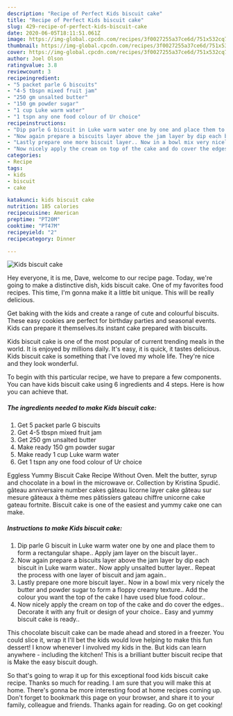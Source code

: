 ```yaml
---
description: "Recipe of Perfect Kids biscuit cake"
title: "Recipe of Perfect Kids biscuit cake"
slug: 429-recipe-of-perfect-kids-biscuit-cake
date: 2020-06-05T18:11:51.061Z
image: https://img-global.cpcdn.com/recipes/3f0027255a37ce6d/751x532cq70/kids-biscuit-cake-recipe-main-photo.jpg
thumbnail: https://img-global.cpcdn.com/recipes/3f0027255a37ce6d/751x532cq70/kids-biscuit-cake-recipe-main-photo.jpg
cover: https://img-global.cpcdn.com/recipes/3f0027255a37ce6d/751x532cq70/kids-biscuit-cake-recipe-main-photo.jpg
author: Joel Olson
ratingvalue: 3.8
reviewcount: 3
recipeingredient:
- "5 packet parle G biscuits"
- "4-5 tbspn mixed fruit jam"
- "250 gm unsalted butter"
- "150 gm powder sugar"
- "1 cup Luke warm water"
- "1 tspn any one food colour of Ur choice"
recipeinstructions:
- "Dip parle G biscuit in Luke warm water one by one and place them to form a rectangular shape.. Apply jam layer on the biscuit layer.."
- "Now again prepare a biscuits layer above the jam layer by dip each biscuit in Luke warm water.. Now apply unsalted butter layer.. Repeat the process with one layer of biscuit and jam again.."
- "Lastly prepare one more biscuit layer.. Now in a bowl mix very nicely the butter and powder sugar to form a floppy creamy texture.. Add the colour you want the top of the cake I have used blue food colour.."
- "Now nicely apply the cream on top of the cake and do cover the edges.. Decorate it with any fruit or design of your choice.. Easy and yummy biscuit cake is ready.."
categories:
- Recipe
tags:
- kids
- biscuit
- cake

katakunci: kids biscuit cake 
nutrition: 185 calories
recipecuisine: American
preptime: "PT20M"
cooktime: "PT47M"
recipeyield: "2"
recipecategory: Dinner

---
```



![Kids biscuit cake](https://img-global.cpcdn.com/recipes/3f0027255a37ce6d/751x532cq70/kids-biscuit-cake-recipe-main-photo.jpg)

Hey everyone, it is me, Dave, welcome to our recipe page. Today, we're going to make a distinctive dish, kids biscuit cake. One of my favorites food recipes. This time, I'm gonna make it a little bit unique. This will be really delicious.

Get baking with the kids and create a range of cute and colourful biscuits. These easy cookies are perfect for birthday parties and seasonal events. Kids can prepare it themselves.its instant cake prepared with biscuits.

Kids biscuit cake is one of the most popular of current trending meals in the world. It is enjoyed by millions daily. It's easy, it is quick, it tastes delicious. Kids biscuit cake is something that I've loved my whole life. They're nice and they look wonderful.


To begin with this particular recipe, we have to prepare a few components. You can have kids biscuit cake using 6 ingredients and 4 steps. Here is how you can achieve that.

<!--inarticleads1-->

##### The ingredients needed to make Kids biscuit cake:

1. Get 5 packet parle G biscuits
1. Get 4-5 tbspn mixed fruit jam
1. Get 250 gm unsalted butter
1. Make ready 150 gm powder sugar
1. Make ready 1 cup Luke warm water
1. Get 1 tspn any one food colour of Ur choice


Eggless Yummy Biscuit Cake Recipe Without Oven. Melt the butter, syrup and chocolate in a bowl in the microwave or. Collection by Kristina Spudić. gâteau anniversaire number cakes gâteau licorne layer cake gâteau sur mesure gâteaux à thème mes pâtissiers gateau chiffre unicorne cake gateau fortnite. Biscuit cake is one of the easiest and yummy cake one can make. 

<!--inarticleads2-->

##### Instructions to make Kids biscuit cake:

1. Dip parle G biscuit in Luke warm water one by one and place them to form a rectangular shape.. Apply jam layer on the biscuit layer..
1. Now again prepare a biscuits layer above the jam layer by dip each biscuit in Luke warm water.. Now apply unsalted butter layer.. Repeat the process with one layer of biscuit and jam again..
1. Lastly prepare one more biscuit layer.. Now in a bowl mix very nicely the butter and powder sugar to form a floppy creamy texture.. Add the colour you want the top of the cake I have used blue food colour..
1. Now nicely apply the cream on top of the cake and do cover the edges.. Decorate it with any fruit or design of your choice.. Easy and yummy biscuit cake is ready..


This chocolate biscuit cake can be made ahead and stored in a freezer. You could slice it, wrap it I&#39;ll bet the kids would love helping to make this fun dessert! I know whenever I involved my kids in the. But kids can learn anywhere - including the kitchen! This is a brilliant butter biscuit recipe that is Make the easy biscuit dough. 

So that's going to wrap it up for this exceptional food kids biscuit cake recipe. Thanks so much for reading. I am sure that you will make this at home. There's gonna be more interesting food at home recipes coming up. Don't forget to bookmark this page on your browser, and share it to your family, colleague and friends. Thanks again for reading. Go on get cooking!
